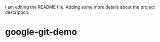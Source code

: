 I am editing the README file. Adding some more details about the project description.
# google-git-demo

